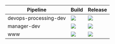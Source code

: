 
Pipeline | Build | Release
-|-|-
devops-processing-dev | ![](https://dev.azure.com/IMSParamed-DevOps/IMSParamed.DevOps.Public.Dev/_apis/build/status%2Fimsparamed-devops-processing-dev?branchName=dev) | ![](https://vsrm.dev.azure.com/IMSParamed-DevOps/_apis/public/Release/badge/c0b9d2f7-ef68-4602-bcfe-67a71248d542/44/55)
manager-dev | ![](https://dev.azure.com/IMSParamed-DevOps/IMSParamed.DevOps.Public.Dev/_apis/build/status%2FApp%20Services%20-%20Dev%2Fims-manager-dev?branchName=dev) | ![](https://vsrm.dev.azure.com/IMSParamed-DevOps/_apis/public/Release/badge/c0b9d2f7-ef68-4602-bcfe-67a71248d542/5/5)
www | ![](https://dev.azure.com/IMSParamed-DevOps/IMSParamed.DevOps.Public.Dev/_apis/build/status%2FApp%20Services%20-%20Dev%2Fimsparamed-www-dev?branchName=dev) | ![](https://vsrm.dev.azure.com/IMSParamed-DevOps/_apis/public/Release/badge/c0b9d2f7-ef68-4602-bcfe-67a71248d542/41/49)

